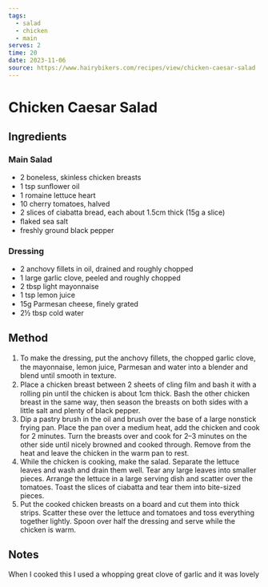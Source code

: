 ```yaml
---
tags:
  - salad
  - chicken
  - main
serves: 2
time: 20
date: 2023-11-06
source: https://www.hairybikers.com/recipes/view/chicken-caesar-salad
---
```

# Chicken Caesar Salad 

## Ingredients

### Main Salad

- 2 boneless, skinless chicken breasts
- 1 tsp sunﬂower oil
- 1 romaine lettuce heart
- 10 cherry tomatoes, halved
- 2 slices of ciabatta bread, each about 1.5cm thick (15g a slice)
- ﬂaked sea salt
- freshly ground black pepper

### Dressing

- 2 anchovy ﬁllets in oil, drained and roughly chopped
- 1 large garlic clove, peeled and roughly chopped
- 2 tbsp light mayonnaise
- 1 tsp lemon juice
- 15g Parmesan cheese, ﬁnely grated
- 2½ tbsp cold water

## Method

1. To make the dressing, put the anchovy ﬁllets, the chopped garlic clove, the mayonnaise, lemon juice, Parmesan and water into a blender and blend until smooth in texture.
2. Place a chicken breast between 2 sheets of cling ﬁlm and bash it with a rolling pin until the chicken is about 1cm thick. Bash the other chicken breast in the same way, then season the breasts on both sides with a little salt and plenty of black pepper.
3. Dip a pastry brush in the oil and brush over the base of a large nonstick frying pan. Place the pan over a medium heat, add the chicken and cook for 2 minutes. Turn the breasts over and cook for 2–3 minutes on the other side until nicely browned and cooked through. Remove from the heat and leave the chicken in the warm pan to rest.
4. While the chicken is cooking, make the salad. Separate the lettuce leaves and wash and drain them well. Tear any large leaves into smaller pieces. Arrange the lettuce in a large serving dish and scatter over the tomatoes. Toast the slices of ciabatta and tear them into bite-sized pieces.
5. Put the cooked chicken breasts on a board and cut them into thick strips. Scatter these over the lettuce and tomatoes and toss everything together lightly. Spoon over half the dressing and serve while the chicken is warm.

## Notes

When I cooked this I used a whopping great clove of garlic and it was lovely